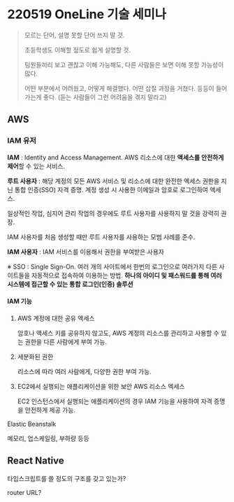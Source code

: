 # 220519 OneLine 기술 세미나

> 모르는 단어, 설명 못할 단어 쓰지 말 것.
>
> 초등학생도 이해할 정도로 쉽게 설명할 것.
>
> 팀원들끼리 보고 괜찮고 이해 가능해도, 다른 사람들은 보면 이해 못할 가능성이 많다.
>
> 어떤 부분에서 어려웠고, 어떻게 해결했다. 어떤 삽질 과정을 거쳤다. 등등이 들어가는게 좋다. (듣는 사람들이 그런 어려움을 겪지 말라고)

## AWS

### IAM 유저

**IAM** : Identity and Access Management. AWS 리소스에 대한 **액세스를 안전하게 제어**할 수 있는 서비스.

**루트 사용자** : 해당 계정의 모든 AWS 서비스 및 리소스에 대한 완전한 엑세스 권한을 지닌 통합 인증(SSO) 자격 증명. 계정 생성 시 사용한 이메일과 암호로 로그인하여 액세스.

일상적인 작업, 심지어 관리 작업의 경우에도 루트 사용자를 사용하지 말 것을 강력히 권장.

IAM 사용자를 처음 생성할 때만 루트 사용자를 사용하는 모범 사례를 준수.

**IAM 사용자** : IAM 서비스를 이용해서 권한을 부여받은 사용자



※ SSO : Single Sign-On. 여러 개의 사이트에서 한번의 로그인으로 여러가지 다른 사이트들을 자동적으로 접속하여 이용하는 방법. **하나의 아이디 및 패스워드를 통해 여러 시스템에 접근할 수 있는 통합 로그인(인증) 솔루션**



#### IAM 기능

1) AWS 계정에 대한 공유 엑세스

   암호나 액세스 키를 공유하지 않고도, AWS 계정의 리소스를 관리하고 사용할 수 있는 권한을 다른 사람에게 부여 가능.

2) 세분화된 권한

   리소스에 따라 여러 사람에게, 다양한 권한 부여 가능.

3) EC2에서 실행되는 애플리케이션을 위한 보안 AWS 리소스 엑세스

   EC2 인스턴스에서 실행되는 애플리케이션의 경우 IAM 기능을 사용하여 자격 증명을 안전하게 제공 가능.



Elastic Beanstalk

메모리, 업스케일링, 부하량 등등





##  React Native

타입스크립트를 쓸 정도의 구조를 갖고 있는가?



router URL?
